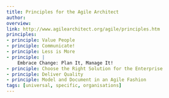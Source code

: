 ```yaml
---
title: Principles for the Agile Architect
author:
overview:
link: http://www.agilearchitect.org/agile/principles.htm
principles:
- principle: Value People
- principle: Communicate!
- principle: Less is More
- principle: |
    Embrace Change: Plan It, Manage It!
- principle: Choose the Right Solution for the Enterprise
- principle: Deliver Quality
- principle: Model and Document in an Agile Fashion
tags: [universal, specific, organisations]
---
```

